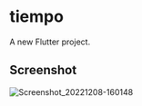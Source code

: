 # tiempo

A new Flutter project.

## Screenshot

![Screenshot_20221208-160148](https://user-images.githubusercontent.com/65214837/206480576-ba3d8129-a6c1-444d-b2b6-af83b55111a7.png)
